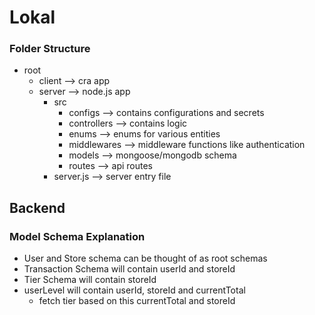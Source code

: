 # Lokal

### Folder Structure

- root
  - client --> cra app
  - server --> node.js app
    - src
      - configs --> contains configurations and secrets
      - controllers --> contains logic
      - enums --> enums for various entities
      - middlewares --> middleware functions like authentication
      - models --> mongoose/mongodb schema
      - routes --> api routes
    - server.js --> server entry file

## Backend

### Model Schema Explanation

- User and Store schema can be thought of as root schemas
- Transaction Schema will contain userId and storeId
- Tier Schema will contain storeId
- userLevel will contain userId, storeId and currentTotal
  - fetch tier based on this currentTotal and storeId
